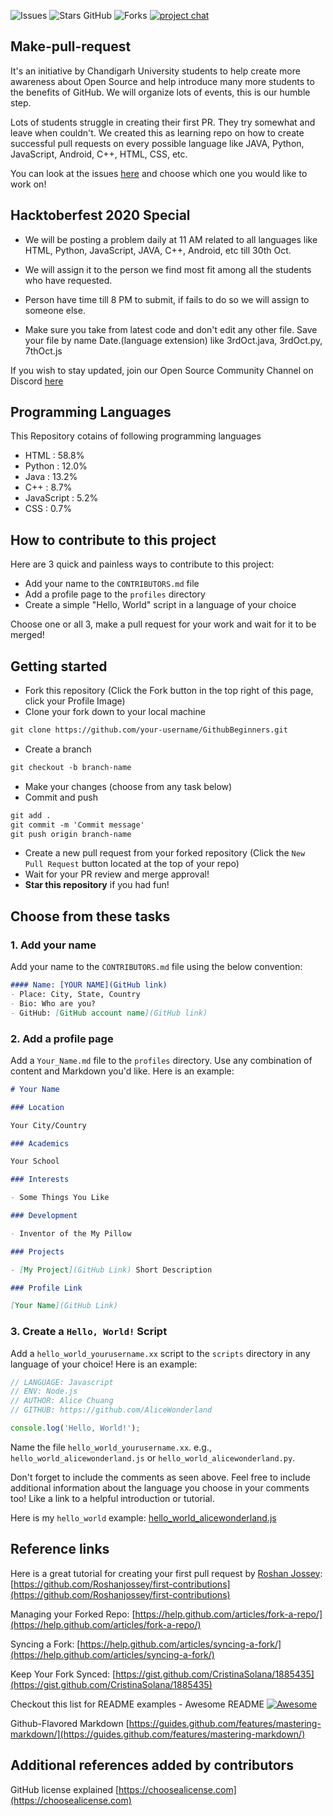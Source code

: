 ![Issues](https://img.shields.io/github/issues/geekyvyas/GithubBeginners)
![Stars GitHub](https://img.shields.io/github/stars/geekyvyas/GithubBeginners)
![Forks](https://img.shields.io/github/forks/geekyvyas/GithubBeginners)
[![project chat](https://img.shields.io/badge/Discord-join--chat-brightgreen)](https://discord.gg/vDnWX5uhmA)

## Make-pull-request
It's an initiative by Chandigarh University students to help create more awareness about Open Source and help introduce many more students to the benefits of GitHub. We will organize lots of events, this is our humble step.

Lots of students struggle in creating their first PR. They try somewhat and leave when couldn't. We created this as learning repo on how to create successful pull requests on every possible language like JAVA, Python, JavaScript, Android, C++, HTML, CSS, etc.

You can look at the issues [here](https://github.com/geekyvyas/GithubBeginners/issues) and choose which one you would like to work on! 

## Hacktoberfest 2020 Special

- We will be posting a problem daily at 11 AM related to all languages like HTML, Python, JavaScript, JAVA, C++, Android, etc till 30th Oct.

- We will assign it to the person we find most fit among all the students who have requested.

- Person have time till 8 PM to submit, if fails to do so we will assign to someone else.

- Make sure you take from latest code and don't edit any other file. Save your file by name Date.(language extension) like 3rdOct.java, 3rdOct.py, 7thOct.js

If you wish to stay updated, join our Open Source Community Channel on Discord [here](https://discord.gg/vDnWX5uhmA)

## Programming Languages 
This Repository cotains of following programming languages
  -  HTML : 58.8%
  -  Python : 12.0%
  -  Java : 13.2% 
  -  C++ : 8.7%
  - JavaScript : 5.2% 
  - CSS : 0.7%
## How to contribute to this project
Here are 3 quick and painless ways to contribute to this project:

* Add your name to the `CONTRIBUTORS.md` file
* Add a profile page to the `profiles` directory
* Create a simple "Hello, World" script in a language of your choice

Choose one or all 3, make a pull request for your work and wait for it to be merged!

## Getting started
* Fork this repository (Click the Fork button in the top right of this page, click your Profile Image)
* Clone your fork down to your local machine

```markdown
git clone https://github.com/your-username/GithubBeginners.git
```

* Create a branch

```markdown
git checkout -b branch-name
```

* Make your changes (choose from any task below)
* Commit and push

```markdown
git add .
git commit -m 'Commit message'
git push origin branch-name
```

* Create a new pull request from your forked repository (Click the `New Pull Request` button located at the top of your repo)
* Wait for your PR review and merge approval!
* __Star this repository__ if you had fun!

## Choose from these tasks
### 1. Add your name
Add your name to the `CONTRIBUTORS.md` file using the below convention:

```markdown
#### Name: [YOUR NAME](GitHub link)
- Place: City, State, Country
- Bio: Who are you?
- GitHub: [GitHub account name](GitHub link)
```

### 2. Add a profile page
Add a `Your_Name.md` file to the `profiles` directory. Use any combination of content and Markdown you'd like. Here is an example:

```markdown
# Your Name

### Location

Your City/Country

### Academics

Your School

### Interests

- Some Things You Like

### Development

- Inventor of the My Pillow

### Projects

- [My Project](GitHub Link) Short Description

### Profile Link

[Your Name](GitHub Link)
```

### 3. Create a `Hello, World!` Script
Add a `hello_world_yourusername.xx` script to the `scripts` directory in any language of your choice! Here is an example:

```Javascript
// LANGUAGE: Javascript
// ENV: Node.js
// AUTHOR: Alice Chuang
// GITHUB: https://github.com/AliceWonderland

console.log('Hello, World!');
```

Name the file `hello_world_yourusername.xx`. e.g., `hello_world_alicewonderland.js` or `hello_world_alicewonderland.py`.

Don't forget to include the comments as seen above. Feel free to include additional information about the language you choose in your comments too! Like a link to a helpful introduction or tutorial. 

Here is my `hello_world` example: [hello_world_alicewonderland.js](https://github.com/AliceWonderland/hacktoberfest/blob/master/scripts/hello_world_alicewonderland.js)


## Reference links
Here is a great tutorial for creating your first pull request by [Roshan Jossey](https://github.com/Roshanjossey):
[https://github.com/Roshanjossey/first-contributions](https://github.com/Roshanjossey/first-contributions)

Managing your Forked Repo: [https://help.github.com/articles/fork-a-repo/](https://help.github.com/articles/fork-a-repo/)

Syncing a Fork: [https://help.github.com/articles/syncing-a-fork/](https://help.github.com/articles/syncing-a-fork/)

Keep Your Fork Synced: [https://gist.github.com/CristinaSolana/1885435](https://gist.github.com/CristinaSolana/1885435)

Checkout this list for README examples - Awesome README [![Awesome](https://cdn.rawgit.com/sindresorhus/awesome/d7305f38d29fed78fa85652e3a63e154dd8e8829/media/badge.svg)](https://github.com/sindresorhus/awesome)

Github-Flavored Markdown [https://guides.github.com/features/mastering-markdown/](https://guides.github.com/features/mastering-markdown/)

## Additional references added by contributors
GitHub license explained [https://choosealicense.com](https://choosealicense.com)

